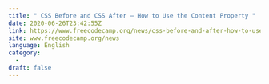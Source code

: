 ```yaml
---
title: " CSS Before and CSS After – How to Use the Content Property "
date: 2020-06-26T23:42:55Z
link: https://www.freecodecamp.org/news/css-before-and-after-how-to-use-the-content-property/?utm_medium=RSS&utm_source=news.12bit.vn
site: www.freecodecamp.org/news
language: English
category:
  -   
draft: false
---
```

